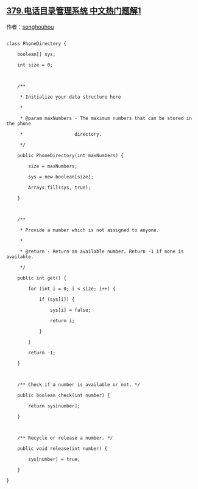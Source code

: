 ## [379.电话目录管理系统 中文热门题解1](https://leetcode.cn/problems/design-phone-directory/solutions/100000/java-listboolean-jian-dan-yi-dong-by-songhouhou)

作者：[songhouhou](https://leetcode.cn/u/songhouhou)
```
class PhoneDirectory {
	boolean[] sys;
	int size = 0;

	/**
	 * Initialize your data structure here
	 * 
	 * @param maxNumbers - The maximum numbers that can be stored in the phone
	 *                   directory.
	 */
	public PhoneDirectory(int maxNumbers) {
		size = maxNumbers;
		sys = new boolean[size];
		Arrays.fill(sys, true);
	}

	/**
	 * Provide a number which is not assigned to anyone.
	 * 
	 * @return - Return an available number. Return -1 if none is available.
	 */
	public int get() {
		for (int i = 0; i < size; i++) {
			if (sys[i]) {
				sys[i] = false;
				return i;
			}
		}
		return -1;
	}

	/** Check if a number is available or not. */
	public boolean check(int number) {
		return sys[number];
	}

	/** Recycle or release a number. */
	public void release(int number) {
		sys[number] = true;
	}
}
```
